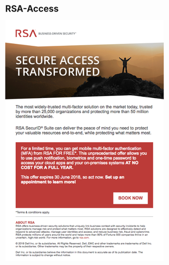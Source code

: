 # RSA-Access
![Preview image](https://github.com/gbjack/RSA-Access/blob/master/img/SECURE-ACCESS.png)
